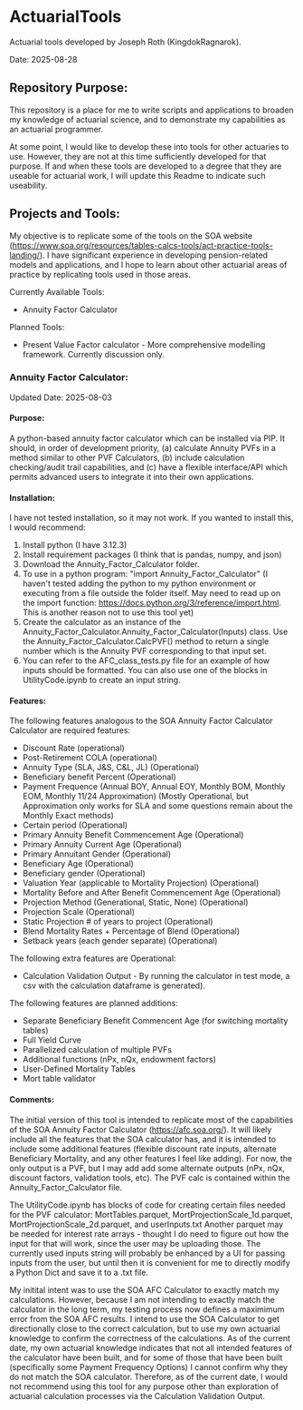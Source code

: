 # ActuarialTools
Actuarial tools developed by Joseph Roth (KingdokRagnarok).

Date: 2025-08-28

## Repository Purpose:

This repository is a place for me to write scripts and applications to broaden my knowledge of actuarial science, and to demonstrate my capabilities as an actuarial programmer.

At some point, I would like to develop these into tools for other actuaries to use. However, they are not at this time sufficiently developed for that purpose. If and when these tools are developed to a degree that they are useable for actuarial work, I will update this Readme to indicate such useability.

## Projects and Tools:

My objective is to replicate some of the tools on the SOA website (https://www.soa.org/resources/tables-calcs-tools/act-practice-tools-landing/). I have significant experience in developing pension-related models and applications, and I hope to learn about other actuarial areas of practice by replicating tools used in those areas. 

Currently Available Tools:
* Annuity Factor Calculator

Planned Tools:
* Present Value Factor calculator - More comprehensive modelling framework. Currently discussion only. 

### Annuity Factor Calculator:

Updated Date: 2025-08-03

#### Purpose: 
A python-based annuity factor calculator which can be installed via PIP. It should, in order of development priority, (a) calculate Annuity PVFs in a method similar to other PVF Calculators, (b) include calculation checking/audit trail capabilities, and (c) have a flexible interface/API which permits advanced users to integrate it into their own applications.

#### Installation: 
I have not tested installation, so it may not work. If you wanted to install this, I would recommend:
1. Install python (I have 3.12.3)
2. Install requirement packages (I think that is pandas, numpy, and json)
3. Download the Annuity_Factor_Calculator folder.
4. To use in a python program: "import Annuity_Factor_Calculator" (I haven't tested adding the python to my python environment or executing from a file outside the folder itself. May need to read up on the import function: https://docs.python.org/3/reference/import.html. This is another reason not to use this tool yet)
5. Create the calculator as an instance of the Annuity_Factor_Calculator.Annuity_Factor_Calculator(Inputs) class. Use the Annuity_Factor_Calculator.CalcPVF() method to return a single number which is the Annuity PVF corresponding to that input set.
6. You can refer to the AFC_class_tests.py file for an example of how inputs should be formatted. You can also use one of the blocks in UtilityCode.ipynb to create an input string.

#### Features:
The following features analogous to the SOA Annuity Factor Calculator Calculator are required features:  
* Discount Rate (operational)
* Post-Retirement COLA (operational)
* Annuity Type (SLA, J&S, C&L, JL) (Operational)
* Beneficiary benefit Percent (Operational)
* Payment Frequence (Annual BOY, Annual EOY, Monthly BOM, Monthly EOM, Monthly 11/24 Approximation) (Mostly Operational, but Approximation only works for SLA and some questions remain about the Monthly Exact methods)
* Certain period (Operational)
* Primary Annuity Benefit Commencement Age (Operational)
* Primary Annuity Current Age (Operational)
* Primary Annuitant Gender (Operational)
* Beneficiary Age (Operational)
* Beneficiary gender (Operational)
* Valuation Year (applicable to Mortality Projection) (Operational)
* Mortality Before and After Benefit Commencement Age (Operational)
* Projection Method (Generational, Static, None) (Operational)
* Projection Scale (Operational)
* Static Projection # of years to project (Operational)
* Blend Mortality Rates + Percentage of Blend (Operational)
* Setback years (each gender separate) (Operational)

The following extra features are Operational:
* Calculation Validation Output - By running the calculator in test mode, a csv with the calculation dataframe is generated).

The following features are planned additions:
* Separate Beneficiary Benefit Commencent Age (for switching mortality tables)
* Full Yield Curve
* Parallelized calculation of multiple PVFs
* Additional functions (nPx, nQx, endowment factors)
* User-Defined Mortality Tables
*   Mort table validator

#### Comments:
The initial version of this tool is intended to replicate most of the capabilities of the SOA Annuity Factor Calculator (https://afc.soa.org/).
It will likely include all the features that the SOA calculator has, and it is intended to include some additional features (flexible discount rate inputs, alternate Beneficiary Mortality, and any other features I feel like adding). For now, the only output is a PVF, but I may add add some alternate outputs (nPx, nQx, discount factors, validation tools, etc). The PVF calc is contained within the Annuity_Factor_Calculator file. 

The UtilityCode.ipynb has blocks of code for creating certain files needed for the PVF calculator: MortTables.parquet, MortProjectionScale_1d.parquet, MortProjectionScale_2d.parquet, and userInputs.txt
Another parquet may be needed for interest rate arrays - thought I do need to figure out how the input for that will work, since the user may be uploading those. The currently used inputs string will probably be enhanced by a UI for passing inputs from the user, but until then it is convenient for me to directly modify a Python Dict and save it to a .txt file.

My initital intent was to use the SOA AFC Calculator to exactly match my calculations. However, because I am not intending to exactly match the calculator in the long term, my testing process now defines a maximimum error from the SOA AFC results. I intend to use the SOA Calculator to get directionally close to the correct calculation, but to use my own actuarial knowledge to confirm the correctness of the calculations.
As of the current date, my own actuarial knowledge indicates that not all intended features of the calculator have been built, and for some of those that have been built (specifically some Payment Frequency Options) I cannot confirm why they do not match the SOA calculator. Therefore, as of the current date, I would not recommend using this tool for any purpose other than exploration of actuarial calculation processes via the Calculation Validation Output.
